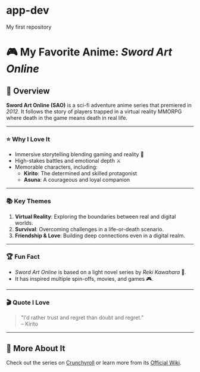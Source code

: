 # app-dev
My first repository

# 🎮 My Favorite Anime: *Sword Art Online*

## 📝 Overview
**Sword Art Online (SAO)** is a sci-fi adventure anime series that premiered in *2012*. It follows the story of players trapped in a virtual reality MMORPG where death in the game means death in real life.

---

### ⭐ Why I Love It
- Immersive storytelling blending gaming and reality 🌌
- High-stakes battles and emotional depth ⚔️
- Memorable characters, including:
  - **Kirito**: The determined and skilled protagonist
  - **Asuna**: A courageous and loyal companion

---

### 📚 Key Themes
1. **Virtual Reality**: Exploring the boundaries between real and digital worlds.
2. **Survival**: Overcoming challenges in a life-or-death scenario.
3. **Friendship & Love**: Building deep connections even in a digital realm.

---

### 🏆 Fun Fact
- *Sword Art Online* is based on a light novel series by *Reki Kawahara* 📖.
- It has inspired multiple spin-offs, movies, and games 🎮.

---

### 🎬 Quote I Love
> "I'd rather trust and regret than doubt and regret."  
– Kirito

---

## 📂 More About It
Check out the series on [Crunchyroll](https://www.crunchyroll.com/) or learn more from its [Official Wiki](https://swordartonline.fandom.com/).

